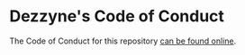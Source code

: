 # Dezzyne's Code of Conduct

The Code of Conduct for this repository [can be found online](https://github.com/dezzyne/.github/blob/main/CODE_OF_CONDUCT.md).
